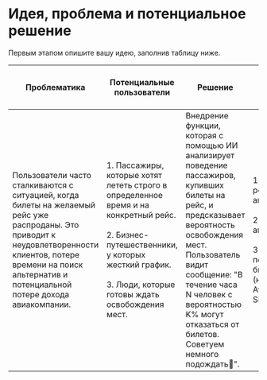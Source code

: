 # Идея, проблема и потенциальное решение

Первым этапом опишите вашу идею, заполнив таблицу ниже.

| **Проблематика**                                                                                                                                                                                                 | **Потенциальные пользователи**                                                                                                                                                                                                 | **Решение**                                                                                                                                                                                                 | **Конкуренты**                                                                                                                                                                                                 | **Уникальность решения**                                                                                                                                                                                                 | **Ссылка на видео с демонстрацией продукта** |
|------------------------------------------------------------------------------------------------------------------------------------------------------------------------------------------------------------------|--------------------------------------------------------------------------------------------------------------------------------------------------------------------------------------------------------------------------------|------------------------------------------------------------------------------------------------------------------------------------------------------------------------------------------------------------|----------------------------------------------------------------------------------------------------------------------------------------------------------------------------------------------------------------|------------------------------------------------------------------------------------------------------------------------------------------------------------------------------------------------------------------------|-----------------------------------------------|
| Пользователи часто сталкиваются с ситуацией, когда билеты на желаемый рейс уже распроданы. Это приводит к неудовлетворенности клиентов, потере времени на поиск альтернатив и потенциальной потере дохода авиакомпании. | 1. Пассажиры, которые хотят лететь строго в определенное время и на конкретный рейс.<br><br>2. Бизнес-путешественники, у которых жесткий график.<br><br>3. Люди, которые готовы ждать освобождения мест.                                | Внедрение функции, которая с помощью ИИ анализирует поведение пассажиров, купивших билеты на рейс, и предсказывает вероятность освобождения мест. Пользователь видит сообщение: "В течение часа N человек с вероятностью K% могут отказаться от билетов. Советуем немного подождать🙂". | 1.Альтернативные рейсы той же авиакомпании.<br><br>2. Другие авиакомпании.<br><br>3. Сервисы перепродажи билетов (например, Aviasales, Skyscanner).                                                                               | 1. Использование ИИ для анализа поведения пассажиров и предсказания освобождения мест.<br><br>2. Удобство для пользователя: не нужно постоянно проверять наличие билетов вручную.<br><br>3. Повышение лояльности клиентов за счет персонализированного подхода.<br><br>4. Сложность копирования: требуется доступ к данным о поведении пассажиров и обученная модель ИИ. | [Видео работы сайта](./S7.mp4) |
